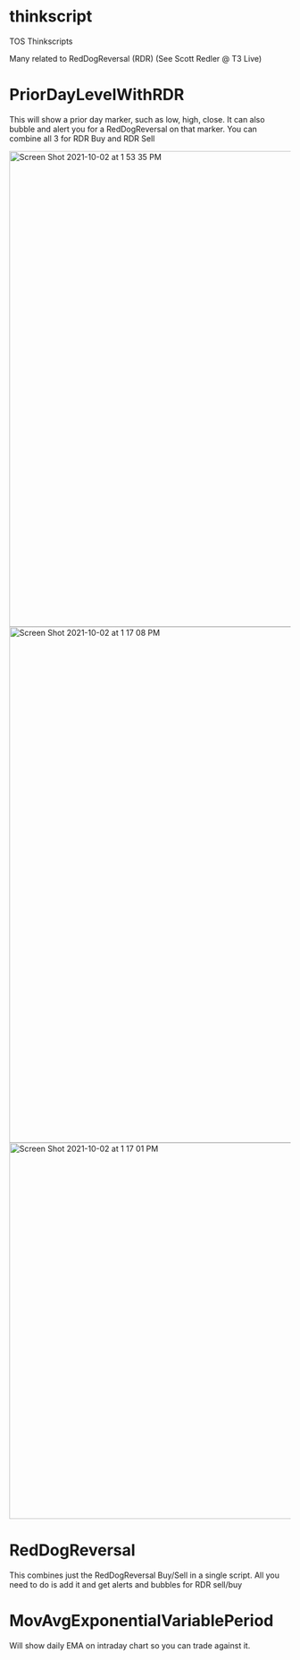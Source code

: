 # thinkscript

TOS Thinkscripts

Many related to RedDogReversal (RDR)  (See Scott Redler @ T3 Live)

# PriorDayLevelWithRDR

This will show a prior day marker, such as low, high, close.   It can also bubble and alert you for a RedDogReversal on that marker.  You can combine all 3 for RDR Buy and RDR Sell

<img width="851" alt="Screen Shot 2021-10-02 at 1 53 35 PM" src="https://user-images.githubusercontent.com/708959/135728927-32a8bb1e-2999-43db-ba63-be30ce2b42d8.png">

<img width="923" alt="Screen Shot 2021-10-02 at 1 17 08 PM" src="https://user-images.githubusercontent.com/708959/135728062-6aad7cbe-f1c2-4809-afb1-324a778dbd41.png">

<img width="673" alt="Screen Shot 2021-10-02 at 1 17 01 PM" src="https://user-images.githubusercontent.com/708959/135728074-68d796f4-481a-4fe8-b165-c86679edf2df.png">

# RedDogReversal

This combines just the RedDogReversal Buy/Sell in a single script.  All you need to do is add it and get alerts and bubbles for RDR sell/buy

# MovAvgExponentialVariablePeriod

Will show daily EMA on intraday chart so you can trade against it.

